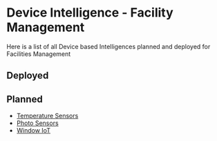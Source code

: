 # Device Intelligence - Facility Management

Here is a list of all Device based Intelligences planned and deployed for Facilities Management

## Deployed

## Planned

* [Temperature Sensors](Temperature.md)
* [Photo Sensors](Photo.md)
* [Window IoT](WindowIoT.md)
